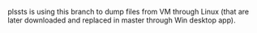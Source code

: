 plssts is using this branch to dump files from VM through Linux (that are later downloaded and replaced in master through Win desktop app).
